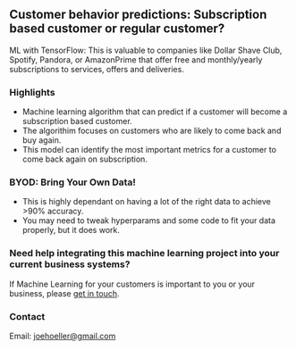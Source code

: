 ## Customer behavior predictions: Subscription based customer or regular customer?

ML with TensorFlow: This is valuable to companies like Dollar Shave Club, Spotify, Pandora, or AmazonPrime that offer free and monthly/yearly subscriptions to services, offers and deliveries.

### Highlights 

* Machine learning algorithm that can predict if a customer will become a subscription based customer.
* The algorithim focuses on customers who are likely to come back and buy again.
* This model can identify the most important metrics for a customer to come back again on subscription. 

### BYOD: Bring Your Own Data!

* This is highly dependant on having a lot of the right data to achieve >90% accuracy.
* You may need to tweak hyperparams and some code to fit your data properly, but it does work.
 

### Need help integrating this machine learning project into your current business systems?
If Machine Learning for your customers is important to you or your business, please [get in touch](https://www.linkedin.com/in/computer-vision-engineer/).

### Contact

Email: joehoeller@gmail.com
